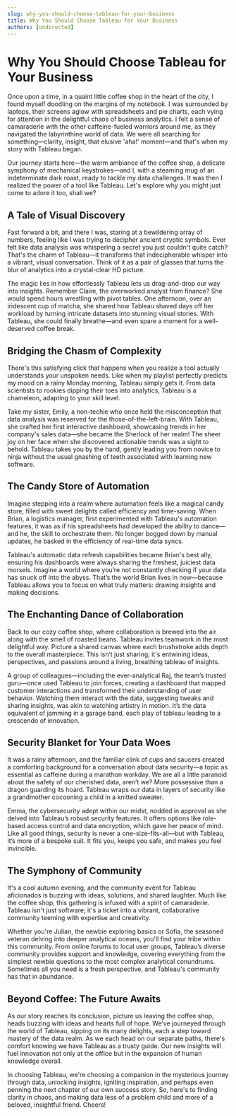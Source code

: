 ```yaml
---
slug: why-you-should-choose-tableau-for-your-business
title: Why You Should Choose Tableau for Your Business
authors: [undirected]
---
```



# Why You Should Choose Tableau for Your Business

Once upon a time, in a quaint little coffee shop in the heart of the city, I found myself doodling on the margins of my notebook. I was surrounded by laptops, their screens aglow with spreadsheets and pie charts, each vying for attention in the delightful chaos of business analytics. I felt a sense of camaraderie with the other caffeine-fueled warriors around me, as they navigated the labyrinthine world of data. We were all searching for something—clarity, insight, that elusive 'aha!' moment—and that's when my story with Tableau began.

Our journey starts here—the warm ambiance of the coffee shop, a delicate symphony of mechanical keystrokes—and I, with a steaming mug of an indeterminate dark roast, ready to tackle my data challenges. It was then I realized the power of a tool like Tableau. Let's explore why you might just come to adore it too, shall we?

## A Tale of Visual Discovery

Fast forward a bit, and there I was, staring at a bewildering array of numbers, feeling like I was trying to decipher ancient cryptic symbols. Ever felt like data analysis was whispering a secret you just couldn't quite catch? That's the charm of Tableau—it transforms that indecipherable whisper into a vibrant, visual conversation. Think of it as a pair of glasses that turns the blur of analytics into a crystal-clear HD picture.

The magic lies in how effortlessly Tableau lets us drag-and-drop our way into insights. Remember Claire, the overworked analyst from finance? She would spend hours wrestling with pivot tables. One afternoon, over an iridescent cup of matcha, she shared how Tableau shaved days off her workload by turning intricate datasets into stunning visual stories. With Tableau, she could finally breathe—and even spare a moment for a well-deserved coffee break.

## Bridging the Chasm of Complexity

There's this satisfying click that happens when you realize a tool actually understands your unspoken needs. Like when my playlist perfectly predicts my mood on a rainy Monday morning, Tableau simply gets it. From data scientists to rookies dipping their toes into analytics, Tableau is a chameleon, adapting to your skill level.

Take my sister, Emily, a non-techie who once held the misconception that data analysis was reserved for the those-of-the-left-brain. With Tableau, she crafted her first interactive dashboard, showcasing trends in her company's sales data—she became the Sherlock of her realm! The sheer joy on her face when she discovered actionable trends was a sight to behold. Tableau takes you by the hand, gently leading you from novice to ninja without the usual gnashing of teeth associated with learning new software.

## The Candy Store of Automation

Imagine stepping into a realm where automation feels like a magical candy store, filled with sweet delights called efficiency and time-saving. When Brian, a logistics manager, first experimented with Tableau's automation features, it was as if his spreadsheets had developed the ability to dance—and he, the skill to orchestrate them. No longer bogged down by manual updates, he basked in the efficiency of real-time data syncs.

Tableau's automatic data refresh capabilities became Brian's best ally, ensuring his dashboards were always sharing the freshest, juiciest data morsels. Imagine a world where you’re not constantly checking if your data has snuck off into the abyss. That’s the world Brian lives in now—because Tableau allows you to focus on what truly matters: drawing insights and making decisions.

## The Enchanting Dance of Collaboration

Back to our cozy coffee shop, where collaboration is brewed into the air along with the smell of roasted beans. Tableau invites teamwork in the most delightful way. Picture a shared canvas where each brushstroke adds depth to the overall masterpiece. This isn’t just sharing; it's entwining ideas, perspectives, and passions around a living, breathing tableau of insights.

A group of colleagues—including the ever-analytical Raj, the team’s trusted guru—once used Tableau to join forces, creating a dashboard that mapped customer interactions and transformed their understanding of user behavior. Watching them interact with the data, suggesting tweaks and sharing insights, was akin to watching artistry in motion. It’s the data equivalent of jamming in a garage band, each play of tableau leading to a crescendo of innovation.

## Security Blanket for Your Data Woes

It was a rainy afternoon, and the familiar clink of cups and saucers created a comforting background for a conversation about data security—a topic as essential as caffeine during a marathon workday. We are all a little paranoid about the safety of our cherished data, aren’t we? More possessive than a dragon guarding its hoard. Tableau wraps our data in layers of security like a grandmother cocooning a child in a knitted sweater.

Emma, the cybersecurity adept within our midst, nodded in approval as she delved into Tableau’s robust security features. It offers options like role-based access control and data encryption, which gave her peace of mind. Like all good things, security is never a one-size-fits-all—but with Tableau, it’s more of a bespoke suit. It fits you, keeps you safe, and makes you feel invincible.

## The Symphony of Community

It's a cool autumn evening, and the community event for Tableau aficionados is buzzing with ideas, solutions, and shared laughter. Much like the coffee shop, this gathering is infused with a spirit of camaraderie. Tableau isn't just software; it's a ticket into a vibrant, collaborative community teeming with expertise and creativity.

Whether you're Julian, the newbie exploring basics or Sofia, the seasoned veteran delving into deeper analytical oceans, you'll find your tribe within this community. From online forums to local user groups, Tableau’s diverse community provides support and knowledge, covering everything from the simplest newbie questions to the most complex analytical conundrums. Sometimes all you need is a fresh perspective, and Tableau's community has that in abundance.

## Beyond Coffee: The Future Awaits

As our story reaches its conclusion, picture us leaving the coffee shop, heads buzzing with ideas and hearts full of hope. We’ve journeyed through the world of Tableau, sipping on its many delights, each a step toward mastery of the data realm. As we each head on our separate paths, there's comfort knowing we have Tableau as a trusty guide. Our new insights will fuel innovation not only at the office but in the expansion of human knowledge overall.

In choosing Tableau, we're choosing a companion in the mysterious journey through data, unlocking insights, igniting inspiration, and perhaps even penning the next chapter of our own success story. So, here's to finding clarity in chaos, and making data less of a problem child and more of a beloved, insightful friend. Cheers!